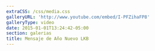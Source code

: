 ```yaml
---
extraCSS: /css/media.css
galleryURL: 'http://www.youtube.com/embed/I-PFZihaFP8'
galleryType: video
date: 2015-01-01T13:24:42-05:00
section: galerias
title: Mensaje de Año Nuevo LKB
---
```


